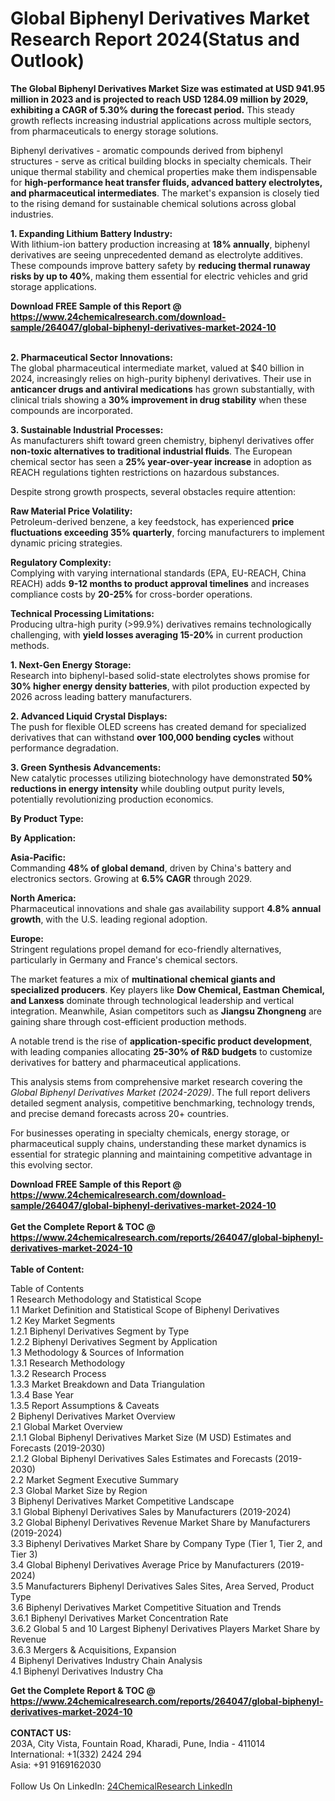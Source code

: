 <h1>Global Biphenyl Derivatives Market Research Report 2024(Status and Outlook)</h1><p><strong>The Global Biphenyl Derivatives Market Size was estimated at USD 941.95 million in 2023 and is projected to reach USD 1284.09 million by 2029, exhibiting a CAGR of 5.30% during the forecast period.</strong> This steady growth reflects increasing industrial applications across multiple sectors, from pharmaceuticals to energy storage solutions.</p><p>Biphenyl derivatives - aromatic compounds derived from biphenyl structures - serve as critical building blocks in specialty chemicals. Their unique thermal stability and chemical properties make them indispensable for <strong>high-performance heat transfer fluids, advanced battery electrolytes, and pharmaceutical intermediates</strong>. The market's expansion is closely tied to the rising demand for sustainable chemical solutions across global industries.</p><p><strong>1. Expanding Lithium Battery Industry:</strong><br>
With lithium-ion battery production increasing at <strong>18% annually</strong>, biphenyl derivatives are seeing unprecedented demand as electrolyte additives. These compounds improve battery safety by <strong>reducing thermal runaway risks by up to 40%</strong>, making them essential for electric vehicles and grid storage applications.</p><div><b>Download FREE Sample of this Report @ 
            <a href="https://www.24chemicalresearch.com/download-sample/264047/global-biphenyl-derivatives-market-2024-10">
            https://www.24chemicalresearch.com/download-sample/264047/global-biphenyl-derivatives-market-2024-10</a></b></div><br><p><strong>2. Pharmaceutical Sector Innovations:</strong><br>
The global pharmaceutical intermediate market, valued at $40 billion in 2024, increasingly relies on high-purity biphenyl derivatives. Their use in <strong>anticancer drugs and antiviral medications</strong> has grown substantially, with clinical trials showing a <strong>30% improvement in drug stability</strong> when these compounds are incorporated.</p><p><strong>3. Sustainable Industrial Processes:</strong><br>
As manufacturers shift toward green chemistry, biphenyl derivatives offer <strong>non-toxic alternatives to traditional industrial fluids</strong>. The European chemical sector has seen a <strong>25% year-over-year increase</strong> in adoption as REACH regulations tighten restrictions on hazardous substances.</p><p>Despite strong growth prospects, several obstacles require attention:</p><p><strong>Raw Material Price Volatility:</strong><br>
	Petroleum-derived benzene, a key feedstock, has experienced <strong>price fluctuations exceeding 35% quarterly</strong>, forcing manufacturers to implement dynamic pricing strategies.</p><p><strong>Regulatory Complexity:</strong><br>
	Complying with varying international standards (EPA, EU-REACH, China REACH) adds <strong>9-12 months to product approval timelines</strong> and increases compliance costs by <strong>20-25%</strong> for cross-border operations.</p><p><strong>Technical Processing Limitations:</strong><br>
	Producing ultra-high purity (&gt;99.9%) derivatives remains technologically challenging, with <strong>yield losses averaging 15-20%</strong> in current production methods.</p><p><strong>1. Next-Gen Energy Storage:</strong><br>
Research into biphenyl-based solid-state electrolytes shows promise for <strong>30% higher energy density batteries</strong>, with pilot production expected by 2026 across leading battery manufacturers.</p><p><strong>2. Advanced Liquid Crystal Displays:</strong><br>
The push for flexible OLED screens has created demand for specialized derivatives that can withstand <strong>over 100,000 bending cycles</strong> without performance degradation.</p><p><strong>3. Green Synthesis Advancements:</strong><br>
New catalytic processes utilizing biotechnology have demonstrated <strong>50% reductions in energy intensity</strong> while doubling output purity levels, potentially revolutionizing production economics.</p><p><strong>By Product Type:</strong></p><p><strong>By Application:</strong></p><p><strong>Asia-Pacific:</strong><br>
	Commanding <strong>48% of global demand</strong>, driven by China's battery and electronics sectors. Growing at <strong>6.5% CAGR</strong> through 2029.</p><p><strong>North America:</strong><br>
	Pharmaceutical innovations and shale gas availability support <strong>4.8% annual growth</strong>, with the U.S. leading regional adoption.</p><p><strong>Europe:</strong><br>
	Stringent regulations propel demand for eco-friendly alternatives, particularly in Germany and France's chemical sectors.</p><p>The market features a mix of <strong>multinational chemical giants and specialized producers</strong>. Key players like <strong>Dow Chemical, Eastman Chemical, and Lanxess</strong> dominate through technological leadership and vertical integration. Meanwhile, Asian competitors such as <strong>Jiangsu Zhongneng</strong> are gaining share through cost-efficient production methods.</p><p>A notable trend is the rise of <strong>application-specific product development</strong>, with leading companies allocating <strong>25-30% of R&amp;D budgets</strong> to customize derivatives for battery and pharmaceutical applications.</p><p>This analysis stems from comprehensive market research covering the <em>Global Biphenyl Derivatives Market (2024-2029)</em>. The full report delivers detailed segment analysis, competitive benchmarking, technology trends, and precise demand forecasts across 20+ countries.</p><p>For businesses operating in specialty chemicals, energy storage, or pharmaceutical supply chains, understanding these market dynamics is essential for strategic planning and maintaining competitive advantage in this evolving sector.</p><div><b>Download FREE Sample of this Report @ 
            <a href="https://www.24chemicalresearch.com/download-sample/264047/global-biphenyl-derivatives-market-2024-10">
            https://www.24chemicalresearch.com/download-sample/264047/global-biphenyl-derivatives-market-2024-10</a></b></div><br><div><b>Get the Complete Report & TOC @ 
            <a href="https://www.24chemicalresearch.com/reports/264047/global-biphenyl-derivatives-market-2024-10">
            https://www.24chemicalresearch.com/reports/264047/global-biphenyl-derivatives-market-2024-10</a></b></div><br>
            <b>Table of Content:</b><p>Table of Contents<br />
1 Research Methodology and Statistical Scope<br />
1.1 Market Definition and Statistical Scope of Biphenyl Derivatives<br />
1.2 Key Market Segments<br />
1.2.1 Biphenyl Derivatives Segment by Type<br />
1.2.2 Biphenyl Derivatives Segment by Application<br />
1.3 Methodology & Sources of Information<br />
1.3.1 Research Methodology<br />
1.3.2 Research Process<br />
1.3.3 Market Breakdown and Data Triangulation<br />
1.3.4 Base Year<br />
1.3.5 Report Assumptions & Caveats<br />
2 Biphenyl Derivatives Market Overview<br />
2.1 Global Market Overview<br />
2.1.1 Global Biphenyl Derivatives Market Size (M USD) Estimates and Forecasts (2019-2030)<br />
2.1.2 Global Biphenyl Derivatives Sales Estimates and Forecasts (2019-2030)<br />
2.2 Market Segment Executive Summary<br />
2.3 Global Market Size by Region<br />
3 Biphenyl Derivatives Market Competitive Landscape<br />
3.1 Global Biphenyl Derivatives Sales by Manufacturers (2019-2024)<br />
3.2 Global Biphenyl Derivatives Revenue Market Share by Manufacturers (2019-2024)<br />
3.3 Biphenyl Derivatives Market Share by Company Type (Tier 1, Tier 2, and Tier 3)<br />
3.4 Global Biphenyl Derivatives Average Price by Manufacturers (2019-2024)<br />
3.5 Manufacturers Biphenyl Derivatives Sales Sites, Area Served, Product Type<br />
3.6 Biphenyl Derivatives Market Competitive Situation and Trends<br />
3.6.1 Biphenyl Derivatives Market Concentration Rate<br />
3.6.2 Global 5 and 10 Largest Biphenyl Derivatives Players Market Share by Revenue<br />
3.6.3 Mergers & Acquisitions, Expansion<br />
4 Biphenyl Derivatives Industry Chain Analysis<br />
4.1 Biphenyl Derivatives Industry Cha</p><div><b>Get the Complete Report & TOC @ 
            <a href="https://www.24chemicalresearch.com/reports/264047/global-biphenyl-derivatives-market-2024-10">
            https://www.24chemicalresearch.com/reports/264047/global-biphenyl-derivatives-market-2024-10</a></b></div><br><b>CONTACT US:</b><br>
            203A, City Vista, Fountain Road, Kharadi, Pune, India - 411014<br>
            International: +1(332) 2424 294<br>
            Asia: +91 9169162030 <br><br>
            Follow Us On LinkedIn: <a href="https://www.linkedin.com/company/24chemicalresearch/">24ChemicalResearch LinkedIn</a>